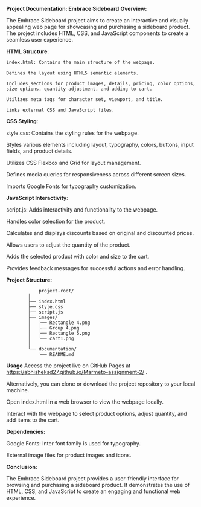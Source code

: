 **Project Documentation: Embrace Sideboard**
**Overview:**

The Embrace Sideboard project aims to create an interactive and visually appealing web page for showcasing and purchasing a sideboard product. The project includes HTML, CSS, and JavaScript components to create a seamless user experience.

**HTML Structure**:

    index.html: Contains the main structure of the webpage.
    
    Defines the layout using HTML5 semantic elements.
    
    Includes sections for product images, details, pricing, color options, size options, quantity adjustment, and adding to cart.
    
    Utilizes meta tags for character set, viewport, and title.
    
    Links external CSS and JavaScript files.
    
**CSS Styling**:

  style.css:   Contains the styling rules for the webpage.
  
  Styles various elements including layout, typography, colors, buttons, input fields, and product details.
  
  Utilizes CSS Flexbox and Grid for layout management.
  
  Defines media queries for responsiveness across different screen sizes.
  
  Imports Google Fonts for typography customization.
  
**JavaScript Interactivity**:

  script.js: Adds interactivity and functionality to the webpage.
  
  Handles color selection for the product.
  
  Calculates and displays discounts based on original and discounted prices.
  
  Allows users to adjust the quantity of the product.
  
  Adds the selected product with color and size to the cart.
  
  Provides feedback messages for successful actions and error handling.

**Project Structure:**

                project-root/
            │
            ├── index.html
            ├── style.css
            ├── script.js
            ├── images/
            │   ├── Rectangle 4.png
            │   ├── Group 4.png
            │   ├── Rectangle 5.png
            │   └── cart1.png
            │
            └── documentation/
                └── README.md



**Usage**
    Access the project live on GitHub Pages at https://abhisheksd27.github.io/Marmeto-assignment-2/ .
    
Alternatively, you can clone or download the project repository to your local machine.

Open index.html in a web browser to view the webpage locally.

Interact with the webpage to select product options, adjust quantity, and add items to the cart.

**Dependencies:**

Google Fonts: Inter font family is used for typography.

External image files for product images and icons.

**Conclusion:**

The Embrace Sideboard project provides a user-friendly interface for browsing and purchasing a sideboard product. It demonstrates the use of HTML, CSS, and JavaScript to create an engaging and functional web experience.


